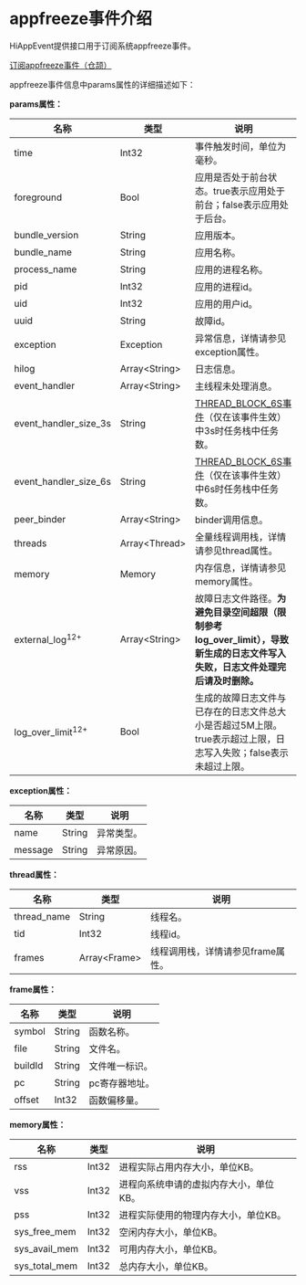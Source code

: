# appfreeze事件介绍

HiAppEvent提供接口用于订阅系统appfreeze事件。

[订阅appfreeze事件（仓颉）](./cj-hiappevent-watcher-freeze-events-cangjie.md)

appfreeze事件信息中params属性的详细描述如下：

**params属性：**

| 名称    | 类型   | 说明                       |
| ------- | ------ | ------------------------- |
| time     | Int32 | 事件触发时间，单位为毫秒。 |
| foreground | Bool | 应用是否处于前台状态。true表示应用处于前台；false表示应用处于后台。|
| bundle_version | String | 应用版本。 |
| bundle_name | String | 应用名称。 |
| process_name | String | 应用的进程名称。 |
| pid | Int32 | 应用的进程id。|
| uid | Int32 | 应用的用户id。 |
| uuid | String | 故障id。 |
| exception | Exception | 异常信息，详情请参见exception属性。 |
| hilog | Array\<String> | 日志信息。|
| event_handler | Array\<String> | 主线程未处理消息。 |
| event_handler_size_3s | String | [THREAD_BLOCK_6S事件](./cj-appfreeze-guidelines.md#thread_block_6s-应用主线程执行停滞超时)（仅在该事件生效）中3s时任务栈中任务数。 |
| event_handler_size_6s | String | [THREAD_BLOCK_6S事件](./cj-appfreeze-guidelines.md#thread_block_6s-应用主线程执行停滞超时)（仅在该事件生效）中6s时任务栈中任务数。 |
| peer_binder | Array\<String> | binder调用信息。 |
| threads | Array\<Thread> | 全量线程调用栈，详情请参见thread属性。 |
| memory | Memory | 内存信息，详情请参见memory属性。 |
| external_log<sup>12+</sup> | Array\<String> | 故障日志文件路径。**为避免目录空间超限（限制参考log_over_limit），导致新生成的日志文件写入失败，日志文件处理完后请及时删除。** |
| log_over_limit<sup>12+</sup> | Bool | 生成的故障日志文件与已存在的日志文件总大小是否超过5M上限。true表示超过上限，日志写入失败；false表示未超过上限。 |

**exception属性：**

| 名称    | 类型   | 说明                       |
| ------- | ------ | ------------------------- |
| name | String | 异常类型。 |
| message | String | 异常原因。 |

**thread属性：**

| 名称    | 类型   | 说明                       |
| ------- | ------ | ------------------------- |
| thread_name | String | 线程名。 |
| tid | Int32 | 线程id。 |
| frames | Array\<Frame> | 线程调用栈，详情请参见frame属性。 |

**frame属性：**

| 名称    | 类型   | 说明                       |
| ------- | ------ | ------------------------- |
| symbol | String | 函数名称。 |
| file | String | 文件名。 |
| buildId | String | 文件唯一标识。 |
| pc | String | pc寄存器地址。 |
| offset | Int32 | 函数偏移量。 |

**memory属性：**

| 名称    | 类型   | 说明                       |
| ------- | ------ | ------------------------- |
| rss | Int32 | 进程实际占用内存大小，单位KB。 |
| vss | Int32 | 进程向系统申请的虚拟内存大小，单位KB。 |
| pss | Int32 | 进程实际使用的物理内存大小，单位KB。 |
| sys_free_mem | Int32 | 空闲内存大小，单位KB。 |
| sys_avail_mem | Int32 | 可用内存大小，单位KB。 |
| sys_total_mem | Int32 | 总内存大小，单位KB。 |
